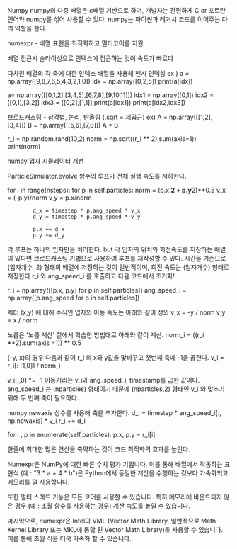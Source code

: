 Numpy
numpy의 다중 배열은 c배열 기반으로 하며, 개발자는 간편하게 C or 포트란 언어와 numpy를 섞어 사용할 수 있다. 
numpy는 파이썬과 레거시 코드를 이어주는 다리 역할을 한다.

numexpr  - 배열 표현을 최적화하고 멀티코어를 지원

배열 접근시 슬라이싱으로 인덱스에 접근하는 것이 속도가 빠르다

다차원 배열의 각 축에 대한 인덱스 배열을 사용해 펜시 인덱싱
ex )
a = np.array([9,8,7,6,5,4,3,2,1,0])
idx = np.array([0,2,5])
print(a[idx])

a= np.array([[0,1,2],[3,4,5],[6,7,8],[9,10,11]])
idx1 = np.array([0,1])
idx2 = [[0,1],[3,2]]
idx3 = [[0,2],[1,1]]
print(a[idx1])
print(a[idx2,idx3])


브로드캐스팅 - 삼각법, 논리, 반올림 (.sqrt = 제곱근)
ex)
A = np.array([[1,2],[3,4]])
B = np.array([[5,6],[7,8]])
A * B

r_i = np.random.rand(10,2)
norm = np.sqrt((r_i ** 2).sum(axis=1))
print(norm)

numpy 입자 시뮬레이터 개선

ParticleSimulator.evolve 함수의 루프가 전체 실행 속도를 저하한다.

for i in range(nsteps):
	for p in self.particles:
		norm = (p.x **2 + p.y**2)**0.5
			v_x = (-p.y)/norm
			v_y = p.x/norm

			d_x = timestep * p.ang_speed * v_x
			d_y = timestep * p.ang_speed * v_y

			p.x += d_x
			p.y += d_y

각 루프는 하나의 입자만을 처리한다.
but 각 입자의 위치와 회전속도를 저장하는 배열이 있다면 브로드캐스팅 기법으로 사용하여
루프를 재작성할 수 있다.
시간을 기준으로 (입자개수 ,2) 형태의 배열에 저장하는 것이 일반적이며, 회전 속도는 (입자개수) 형태로 저장한다
r_i 와 ang_speed_i 를 호출하고 다음 코드에서 초기화!

r_i = np.array([[p.x, p.y] for p in self.particles])
ang_speed_i = np.array([p.ang_speed for p in self.particles])

벡터 (x,y) 에 대해 수직인 입자의 이동 속도는 아래와 같이 정의
v_x = -y / norm
v_y = x / norm

노름은 '노름 계산' 절에서 학습한 방법대로 아래와 같이 계산.
norm_i = ((r_i **2).sum(axis =1)) ** 0.5

(-y, x)의 경우 다음과 같이 r_i 의 x와 y값을 맞바꾸고 첫번째 축에 -1을 곱한다.
v_i  = r_i[: [1,0]] / norm_i

v_i[:,0] *= -1
이동거리는 v_i와 ang_speed_i, timestamp를 곱한 값이다.
ang_speed_i 는 (nparticles) 형태이기 때문에 (nparticles,2) 형태인 v_i 와 맞추기 위해 두 번째 축이 필요하다.

numpy.newaxis 상수를 사용해 축을 추가한다.
d_i = timestep * ang_speed_i[:, np.newaxis] *  v_i
r_i += d_i

for i , p in enumerate(self.particles):
    p.x, p.y = r_i[i]

한줄에 최대한 많은 연산을 축약하는 것이 코드 최적화의 효과를 높인다.


Numexpr은 NumPy에 대한 빠른 수치 평가 기입니다.
 이를 통해 배열에서 작동하는 표현식 (예 : "3 * a + 4 * b")은 Python에서 동일한 계산을 수행하는 것보다 
가속화되고 메모리를 덜 사용합니다.

또한 멀티 스레드 기능은 모든 코어를 사용할 수 있습니다.
 특히 메모리에 바운드되지 않은 경우 (예 : 초월 함수를 사용하는 경우) 계산 속도를 높일 수 있습니다.

마지막으로, numexpr은 Intel의 VML (Vector Math Library,
 일반적으로 Math Kernel Library 또는 MKL에 통합 된 Vector Math Library)을 사용할 수 있습니다. 
이를 통해 초월 식을 더욱 가속화 할 수 있습니다.


